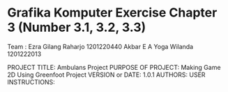 # Grafika Komputer Exercise Chapter 3 (Number 3.1, 3.2, 3.3)

Team :
Ezra Gilang Raharjo 1201220440
Akbar
E A Yoga Wilanda 1201222013

PROJECT TITLE: Ambulans Project
PURPOSE OF PROJECT: Making Game 2D Using Greenfoot Project
VERSION or DATE: 1.0.1
AUTHORS:
USER INSTRUCTIONS:
